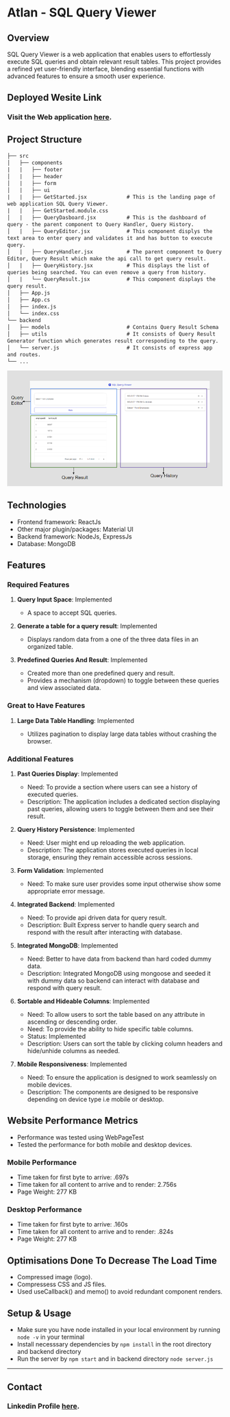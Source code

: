 # Atlan - SQL Query Viewer

## Overview
SQL Query Viewer is a web application that enables users to effortlessly execute SQL queries and obtain relevant result tables. This project provides a refined yet user-friendly interface, blending essential functions with advanced features to ensure a smooth user experience.

## Deployed Wesite Link

### Visit the Web application [here](https://symphonious-marzipan-61af8a.netlify.app/).

## Project Structure
   
    ├── src                             
    │   ├── components                  
    |   |   ├── footer                          
    │   |   ├── header           
    │   |   ├── form           
    │   |   ├── ui           
    |   |   ├── GetStarted.jsx             # This is the landing page of web application SQL Query Viewer.   
    |   |   ├── GetStarted.module.css               
    │   |   ├── QueryDasboard.jsx          # This is the dashboard of query - the parent component to Query Handler, Query History.
    │   |   ├── QueryEditor.jsx            # This ocmponent displys the text area to enter query and validates it and has button to execute query.
    │   |   ├── QueryHandler.jsx           # The parent component to Query Editor, Query Result which make the api call to get query result.
    │   |   ├── QueryHistory.jsx           # This displays the list of queries being searched. You can even remove a query from history.  
    │   |   └── QueryResult.jsx            # This component displays the query result.  
    │   ├── App.js             
    │   ├── App.cs            
    │   ├── index.js           
    │   └── index.css                
    └── backend
    │   ├── models                         # Contains Query Result Schema
    │   ├── utils                          # It consists of Query Result Generator function which generates result corresponding to the query.
    │   └── server.js                      # It consists of express app and routes.
    └── ...

<img src="./public/layout.png" alt="Layout"></img>
## Technologies

* Frontend framework: ReactJs
* Other major plugin/packages: Material UI
* Backend framework: NodeJs, ExpressJs
* Database: MongoDB


## Features

### Required Features

1. **Query Input Space**: Implemented
   - A space to accept SQL queries.

2. **Generate a table for a query result**: Implemented
   - Displays random data from a one of the three data files in an organized table.

3. **Predefined Queries And Result**: Implemented
   - Created more than one predefined query and result.
   - Provides a mechanism (dropdown) to toggle between these queries and view associated data.

### Great to Have Features

1. **Large Data Table Handling**: Implemented
   
   - Utilizes pagination to display large data tables without crashing the browser.

### Additional Features

1. **Past Queries Display**: Implemented 
   - Need: To provide a section where users can see a history of executed queries.
   - Description: The application includes a dedicated section displaying past queries, allowing users to toggle between them and see their result.

2. **Query History Persistence**: Implemented 
   - Need: User might end up reloading the web application.
   - Description: The application stores executed queries in local storage, ensuring they remain accessible across sessions.
  
3. **Form Validation**: Implemented 
   - Need: To make sure user provides some input otherwise show some appropriate error message.

4. **Integrated Backend**: Implemented
   - Need: To provide api driven data for query result.
   - Description: Built Express server to handle query search and respond with the result after interacting with database.
  
5. **Integrated MongoDB**: Implemented
   - Need: Better to have data from backend than hard coded dummy data.
   - Description: Integrated MongoDB using mongoose and seeded it with dummy data so backend can interact with database and respond with query result.

6. **Sortable and Hideable Columns**: Implemented 
   - Need: To allow users to sort the table based on any attribute in ascending or descending order.
   - Need: To provide the ability to hide specific table columns.
   - Status: Implemented
   - Description: Users can sort the table by clicking column headers and hide/unhide columns as needed.

7. **Mobile Responsiveness**: Implemented
   - Need: To ensure the application is designed to work seamlessly on mobile devices.
   - Description: The components are designed to be responsive depending on device type i.e mobile or desktop.

## Website Performance Metrics

* Performance was tested using WebPageTest
* Tested the performance for both mobile and desktop devices.

### Mobile Performance

* Time taken for first byte to arrive: .697s
* Time taken for all content to arrive and to render: 2.756s
* Page Weight: 277 KB

### Desktop Performance

* Time taken for first byte to arrive: .160s
* Time taken for all content to arrive and to render: .824s
* Page Weight: 277 KB

## Optimisations Done To Decrease The Load Time

* Compressed image (logo).
* Compressess CSS and JS files.
* Used useCallback() and memo() to avoid redundant component renders.

## Setup & Usage

- Make sure you have node installed in your local environment by running `node -v` in your terminal
- Install necesssary dependencies by `npm install` in the root directory and backend directory 
- Run the server by `npm start` and in backend directory `node server.js`
---

## Contact
### Linkedin Profile [here](https://www.linkedin.com/in/kajalkaushal/).
